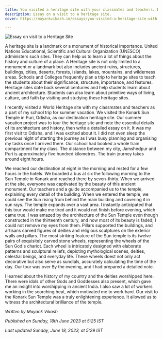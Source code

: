 ```yaml
---
title: You visited a heritage site with your classmates and teachers. Describe what you saw and learned from your visit.
description: Essay on a visit to a heritage site.
cover: https://mayankvikash.in/essays/you-visited-a-heritage-site-with-your-classmates-and-teachers-describe-what-you-saw-and-learned-from-your-visit/Essay-on-visit-to-heritage-site.webp

---
```

![Essay on visit to a Heritage Site](https://mayankvikash.in/essays/you-visited-a-heritage-site-with-your-classmates-and-teachers-describe-what-you-saw-and-learned-from-your-visit/Essay-on-visit-to-heritage-site.webp)

A heritage site is a landmark or a monument of historical importance. United Nations Educational, Scientific and Cultural Organization (UNESCO) administers such sites. They can help us to learn a lot of things about the history and culture of a place. A Heritage site is not only limited to a monument or a landmark but also includes ancient ruins, structures, buildings, cities, deserts, forests, islands, lakes, mountains, and wilderness areas. Schools and Colleges frequently plan a trip to heritage sites to teach the students about their significance, structure, importance, and features. Heritage sites date back several centuries and help students learn about ancient architecture. Students can also learn about primitive ways of living, culture, and faith by visiting and studying these heritage sites. 

I recently visited a World Heritage site with my classmates and teachers as a part of my school trip for summer vacation. We visited the Konark Sun Temple in Puri, Odisha, as our destination heritage site. Our summer vacation project was to tour the heritage site and note the essential details of its architecture and history, then write a detailed essay on it. It was my first visit to Odisha, and I was excited about it. I did not even sleep the previous night of starting the journey as I was busy planning and organising my tasks once I arrived there. Our school had booked a whole train compartment for my class. The distance between my city, Jamshedpur and Puri is approximately five hundred kilometres. The train journey takes around eight hours. 

We reached our destination at eight in the morning and rested for a few hours in the hotels. We boarded a bus at six the following morning to the Sun Temple in Konark and reached there by seven-thirty. When we arrived at the site, everyone was captivated by the beauty of this ancient monument. Our teachers and a guide accompanied us to the temple, explaining every detail of the building. When we entered the temple, we could see the Sun rising from behind the main building and covering it in sun rays. The temple expands over a vast area. I instantly anticipated that this tour would make me tired and it would not finish before evening, which came true. I was amazed by the architecture of the Sun Temple even though constructed in the thirteenth century, and now most of its beauty is faded; I could not remove my eyes from them. Pillars supported the buildings, and artisans carved figures of deities and religious sculptures on the exterior walls and pillars. The most striking feature of the Sun temple is its twelve pairs of exquisitely carved stone wheels, representing the wheels of the Sun God's chariot. Each wheel is intricately designed with elaborate patterns and sculptural reliefs, depicting mythological scenes, deities, celestial beings, and everyday life. These wheels doest not only act decorative but also serve as sundials, accurately calculating the time of the day. Our tour was over By the evening, and I had prepared a detailed note.

I learned about the history of my country and the deities worshipped here. There were idols of other Gods and Goddesses also present, which gave me an insight into worshipping in ancient India. I also saw a lot of workers working in the scorching heat, which motivated me to work hard. Our visit to the Konark Sun Temple was a truly enlightening experience. It allowed us to witness the architectural brilliance of the temple.

*Written by Mayank Vikash*

*Published on Sunday, 18th June 2023 at 5:25 IST*

*Last updated Sunday, June 18, 2023, at 5:29 IST*
